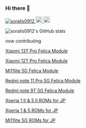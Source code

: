 ### Hi there 👋

<p align="left"> 
  <a href="https://github.com/yutkat/soralis0912/">
    <img src="https://komarev.com/ghpvc/?username=soralis0912" alt="soralis0912" />
  </a>
  <a href="http://twitter.com/soralis_0912">
    <img height="20" src="https://img.shields.io/twitter/follow/soralis_0912?label=Twitter&logo=twitter&style=flat" />
  </a>
  <a href="https://github.com/soralis0912">
    <img height="20" src="https://img.shields.io/github/followers/soralis0912?label=follow&logo=github&style=flat" />
  </a>
</p>

![soralis0912's GitHub stats](https://github-readme-stats.vercel.app/api?username=soralis0912&show_icons=true)


now contributing

[Xiaomi 13T Pro Felica Module](https://github.com/soralis0912/magisk-module-corot-jp-felica)

[Xiaomi 12T Pro Felica Module](https://github.com/soralis0912/magisk-module-diting-jp-felica)

[Mi11lite 5G Felica Module](https://github.com/soralis0912/magisk-module-renoir-jp-felica)

[Redmi note 11 Pro 5G Felica Module](https://github.com/soralis0912/magisk-module-veux-jp-felica)

[Redmi note 9T 5G Felica Module](https://github.com/soralis0912/magisk-module-canong-jp-felica)

[Xperia 1 Ⅱ & 5 Ⅱ ROMs for JP](https://github.com/Sony-edo-development/)

[Xperia 1  & 5  ROMs for JP](https://github.com/Sony-kumano-development/)

[Mi11lite 5G ROMs for JP](https://github.com/xiaomi-renoir-development/)



